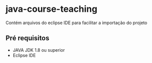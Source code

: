 # java-course-teaching

Contém arquivos do eclipse IDE para facilitar a importação do projeto


## Pré requisitos

- JAVA JDK 1.8 ou superior
- Eclipse IDE
